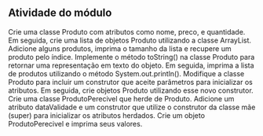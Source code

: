 ## Atividade do módulo
Crie uma classe Produto com atributos como nome, preco, e quantidade. Em seguida, crie uma lista de objetos Produto utilizando a classe ArrayList. Adicione alguns produtos, imprima o tamanho da lista e recupere um produto pelo índice.
Implemente o método toString() na classe Produto para retornar uma representação em texto do objeto. Em seguida, imprima a lista de produtos utilizando o método System.out.println().
Modifique a classe Produto para incluir um construtor que aceite parâmetros para inicializar os atributos. Em seguida, crie objetos Produto utilizando esse novo construtor.
Crie uma classe ProdutoPerecivel que herde de Produto. Adicione um atributo dataValidade e um construtor que utilize o construtor da classe mãe (super) para inicializar os atributos herdados. Crie um objeto ProdutoPerecivel e imprima seus valores.